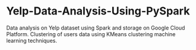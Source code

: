 # Yelp-Data-Analysis-Using-PySpark
Data analysis on Yelp dataset using Spark and storage on Google Cloud Platform. Clustering of users data using KMeans clustering machine learning techniques.
